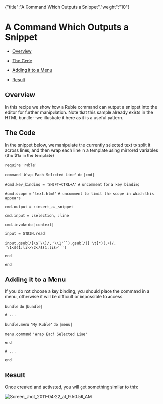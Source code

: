 {"title":"A Command Which Outputs a Snippet","weight":"10"} 

# A Command Which Outputs a Snippet

*   [Overview](#Overview)
    
*   [The Code](#TheCode)
    
*   [Adding it to a Menu](#AddingittoaMenu)
    
*   [Result](#Result)
    

## Overview

In this recipe we show how a Ruble command can output a snippet into the editor for further manipulation. Note that this sample already exists in the HTML bundle--we illustrate it here as it is a useful pattern.

## The Code

In the snippet below, we manipulate the currently selected text to split it across lines, and then wrap each line in a template using mirrored variables (the $1s in the template)

`require` `'ruble'`

`command` `'Wrap Each Selected Line'`  `do` `|cmd|`

`#cmd.key_binding =` `'SHIFT+CTRL+A'` `# uncomment` `for` `a key binding`

`#cmd.scope =` `'text.html'` `# uncomment to limit the scope in which` `this` `appears`

`cmd.output = :insert_as_snippet`

`cmd.input = :selection, :line`

`cmd.invoke` `do` `|context|`

`input = STDIN.read`

``input.gsub(/[\$`\\]/,`` `'\\1'``).gsub(/([ \t]*)(.+)/,` `'\1<${1:li}>\2</${1:li}>'``)`

`end`

`end`

## Adding it to a Menu

If you do not choose a key binding, you should place the command in a menu, otherwise it will be difficult or impossible to access.

`bundle` `do` `|bundle|`

`# ...`

`bundle.menu` `'My Ruble'`  `do` `|menu|`

`menu.command` `'Wrap Each Selected Line'`

`end`

`# ...`

`end`

## Result

Once created and activated, you will get something similar to this:

![Screen_shot_2011-04-22_at_9.50.56_AM](/Images/appc/download/attachments/30083222/Screen_shot_2011-04-22_at_9.50.56_AM.png)